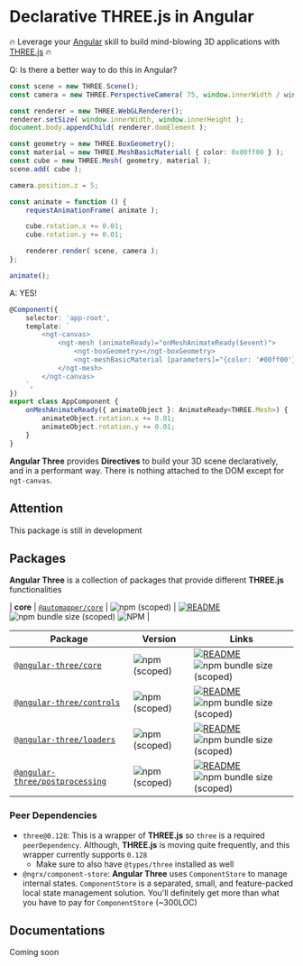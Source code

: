 # Declarative THREE.js in Angular

🔥 Leverage your [Angular](https://angular.io) skill to build mind-blowing 3D applications with [THREE.js](https://threejs.org) 🔥

Q: Is there a better way to do this in Angular?

```ts
const scene = new THREE.Scene();
const camera = new THREE.PerspectiveCamera( 75, window.innerWidth / window.innerHeight, 0.1, 1000 );

const renderer = new THREE.WebGLRenderer();
renderer.setSize( window.innerWidth, window.innerHeight );
document.body.appendChild( renderer.domElement );

const geometry = new THREE.BoxGeometry();
const material = new THREE.MeshBasicMaterial( { color: 0x00ff00 } );
const cube = new THREE.Mesh( geometry, material );
scene.add( cube );

camera.position.z = 5;

const animate = function () {
    requestAnimationFrame( animate );

    cube.rotation.x += 0.01;
    cube.rotation.y += 0.01;

    renderer.render( scene, camera );
};

animate();
```

A: YES!

```ts
@Component({
    selector: 'app-root',
    template: `
        <ngt-canvas>
            <ngt-mesh (animateReady)="onMeshAnimateReady($event)">
                <ngt-boxGeometry></ngt-boxGeometry>
                <ngt-meshBasicMaterial [parameters]="{color: '#00ff00'}"></ngt-meshBasicMaterial>
            </ngt-mesh>
        </ngt-canvas>
    `,
})
export class AppComponent {
    onMeshAnimateReady({ animateObject }: AnimateReady<THREE.Mesh>) {
        animateObject.rotation.x += 0.01;
        animateObject.rotation.y += 0.01;
    }
}
```

**Angular Three** provides **Directives** to build your 3D scene declaratively, and in a performant way. There is nothing attached to the DOM except for `ngt-canvas`. 

## Attention

This package is still in development

## Packages

**Angular Three** is a collection of packages that provide different **THREE.js** functionalities

| **core**         | [`@automapper/core`](https://npmjs.com/package/@automapper/core)           | ![npm (scoped)](https://img.shields.io/npm/v/@automapper/core)      | [![README](https://img.shields.io/badge/README--green.svg)](/packages/core/README.md) ![npm bundle size (scoped)](https://img.shields.io/bundlephobia/minzip/@automapper/core) ![NPM](https://img.shields.io/npm/l/@automapper/core)                |

| Package                                                                                    | Version                                                                     | Links                                                                                                                                                                                                 |
| ------------------------------------------------------------------------------------------ | --------------------------------------------------------------------------- | ----------------------------------------------------------------------------------------------------------------------------------------------------------------------------------------------------- |
| [`@angular-three/core`](https://npmjs.com/package/@angular-three/core)                     | ![npm (scoped)](https://img.shields.io/npm/v/@angular-three/core)           | [![README](https://img.shields.io/badge/README--green.svg)](/packages/core/README.md) ![npm bundle size (scoped)](https://img.shields.io/bundlephobia/minzip/@angular-three/core)                     |
| [`@angular-three/controls`](https://npmjs.com/package/@angular-three/controls)             | ![npm (scoped)](https://img.shields.io/npm/v/@angular-three/controls)       | [![README](https://img.shields.io/badge/README--green.svg)](/packages/controls/README.md) ![npm bundle size (scoped)](https://img.shields.io/bundlephobia/minzip/@angular-three/controls)             |
| [`@angular-three/loaders`](https://npmjs.com/package/@angular-three/loaders)               | ![npm (scoped)](https://img.shields.io/npm/v/@angular-three/loaders)        | [![README](https://img.shields.io/badge/README--green.svg)](/packages/loaders/README.md) ![npm bundle size (scoped)](https://img.shields.io/bundlephobia/minzip/@angular-three/loaders)               |
| [`@angular-three/postprocessing`](https://npmjs.com/package/@angular-three/postprocessing) | ![npm (scoped)](https://img.shields.io/npm/v/@angular-three/postprocessing) | [![README](https://img.shields.io/badge/README--green.svg)](/packages/postprocessing/README.md) ![npm bundle size (scoped)](https://img.shields.io/bundlephobia/minzip/@angular-three/postprocessing) |

### Peer Dependencies

- `three@0.128`: This is a wrapper of **THREE.js** so `three` is a required `peerDependency`. Although, **THREE.js** is moving quite frequently, and this wrapper currently supports `0.128`
  - Make sure to also have `@types/three` installed as well
- `@ngrx/component-store`: **Angular Three** uses `ComponentStore` to manage internal states. `ComponentStore` is a separated, small, and feature-packed local state management solution. You'll definitely get more than what you have to pay for `ComponentStore` (~300LOC)

## Documentations

Coming soon